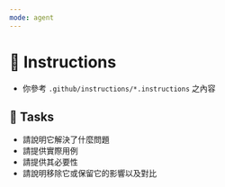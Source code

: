 ```yaml
---
mode: agent
---
```


# 💬 Instructions

- 你參考 `.github/instructions/*.instructions` 之內容

## 🫡 Tasks

- 請說明它解決了什麼問題
- 請提供實際用例
- 請提供其必要性
- 請說明移除它或保留它的影響以及對比
